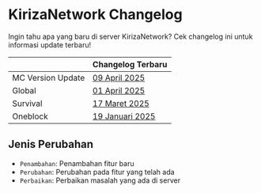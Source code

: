 # KirizaNetwork Changelog

Ingin tahu apa yang baru di server KirizaNetwork? Cek changelog ini untuk informasi update terbaru!

|                   | Changelog Terbaru                                    |
|-------------------|------------------------------------------------------|
| MC Version Update | [09 April 2025](changelogs/mc/2025-04-09.md)         |
| Global            | [01 April 2025](changelogs/global/2025-04-01.md)     |
| Survival          | [17 Maret 2025](changelogs/survival/2025-03-17.md)   |
| Oneblock          | [19 Januari 2025](changelogs/oneblock/2025-01-19.md) |

## Jenis Perubahan

- `Penambahan`: Penambahan fitur baru
- `Perubahan`: Perubahan pada fitur yang telah ada
- `Perbaikan`: Perbaikan masalah yang ada di server